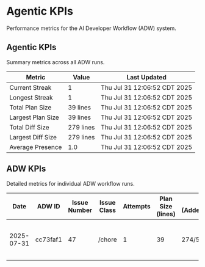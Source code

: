 # Agentic KPIs

Performance metrics for the AI Developer Workflow (ADW) system.

## Agentic KPIs

Summary metrics across all ADW runs.

| Metric            | Value     | Last Updated                 |
| ----------------- | --------- | ---------------------------- |
| Current Streak    | 1         | Thu Jul 31 12:06:52 CDT 2025 |
| Longest Streak    | 1         | Thu Jul 31 12:06:52 CDT 2025 |
| Total Plan Size   | 39 lines  | Thu Jul 31 12:06:52 CDT 2025 |
| Largest Plan Size | 39 lines  | Thu Jul 31 12:06:52 CDT 2025 |
| Total Diff Size   | 279 lines | Thu Jul 31 12:06:52 CDT 2025 |
| Largest Diff Size | 279 lines | Thu Jul 31 12:06:52 CDT 2025 |
| Average Presence  | 1.0       | Thu Jul 31 12:06:52 CDT 2025 |

## ADW KPIs

Detailed metrics for individual ADW workflow runs.

| Date       | ADW ID   | Issue Number | Issue Class | Attempts | Plan Size (lines) | Diff Size (Added/Removed/Files) | Created                      | Updated |
| ---------- | -------- | ------------ | ----------- | -------- | ----------------- | ------------------------------- | ---------------------------- | ------- |
| 2025-07-31 | cc73faf1 | 47           | /chore      | 1        | 39                | 274/5/10                        | Thu Jul 31 12:06:52 CDT 2025 |         |
